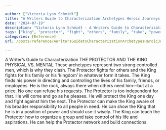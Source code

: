 ```yaml
---

author: ["Victoria Lynn Schmidt"]
title: "A Writers Guide to Characterization Archetypes Heroic Journeys and Other Elements of Dynamic Character Development - part0009_split_013.html"
date: "2024-07-19"
description: "Victoria Lynn Schmidt - A Writers Guide to Characterization Archetypes Heroic Journeys and Other Elements of Dynamic Character Development"
tags: ["king", "protector", "fight", "others", "family", "take", "power", "life", "need", "one", "writer", "guide", "characterization", "physical", "v", "mental", "archetype", "represent", "two", "strong", "controlled", "men", "clash", "kingdom", "whatever"]
categories: [Reference]
url: /posts/reference/AWritersGuidetoCharacterizationArchetypesHeroicJourneysandOtherElementsofDynamicCharacterDevelopment-part0009split013html

---
```



A Writer’s Guide to Characterization
 THE PROTECTOR AND THE KING
PHYSICAL VS. MENTAL
These archetypes represent two strong controlled men, which is why they clash. The Protector fights for others and the King fights for his family or his ‘kingdom’ in whatever form it takes.
The King finds his power in directing and controlling the lives of his family, friends, or employees. He is the rock, always there when others need him—but at a price. No one can refuse his requests. The Protector is too independent for that. He will come and go as he pleases. He will protect the King one day and fight against him the next.
The Protector can make the King aware of his broader responsibility to all people in need. He can show the King that he is in a position of power and should use it wisely.
The King can teach the Protector how to organize a group and take control of his life and aspirations. He can help the Protector network and build connections.
